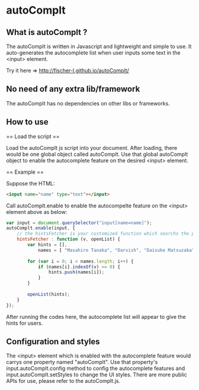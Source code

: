 autoComplt
==========
## What is autoComplt ?
The autoComplt is written in Javascript and lightweight and simple to use. It auto-generates the autocomplete list when user inputs some text in the &lt;input&gt; element.

Try it here => http://fischer-l.github.io/autoComplt/


## No need of any extra lib/framework
The autoComplt has no dependencies on other libs or frameworks.


## How to use
== Load the script ==

Load the autoComplt js script into your document. After loading, there would be one global object called autoComplt. Use that global autoComplt object to enable the autocomplete feature on the desired &lt;input&gt; element.


== Example ==

Suppose the HTML:
```html
<input name="name" type="text"></input>
````

Call autoComplt.enable to enable the autocompelte feature on the &lt;input&gt; element above as below:
```javascript
var input = document.querySelector("input[name=name]");
autoComplt.enable(input, {
    // the hintsFetcher is your customized function which searchs the proper autocomplete hints based on the user's input value.
    hintsFetcher : function (v, openList) {
        var hints = [],
            names = [ "Masahiro Tanaka", "Darvish", "Daisuke Matsuzaka" ];
        
        for (var i = 0; i < names.length; i++) {
            if (names[i].indexOf(v) >= 0) {
                hints.push(names[i]);
            }
        }
        
        openList(hints);
    }
});
```

After running the codes here, the autocomplete list will appear to give the hints for users.


## Configuration and styles
The &lt;input&gt; element which is enabled with the autocomplete feature would carrys one property named "autoComplt". Use that property's input.autoComplt.config method to config the autocomplete features and input.autoComplt.setStyles to change the UI styles. There are more public APIs for use, please refer to the autoComplt.js.


